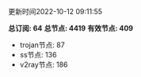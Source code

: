 更新时间2022-10-12 09:11:55

**总订阅: 64**
**总节点: 4419**
**有效节点: 409**
- trojan节点: 87
- ss节点: 136
- v2ray节点: 186
